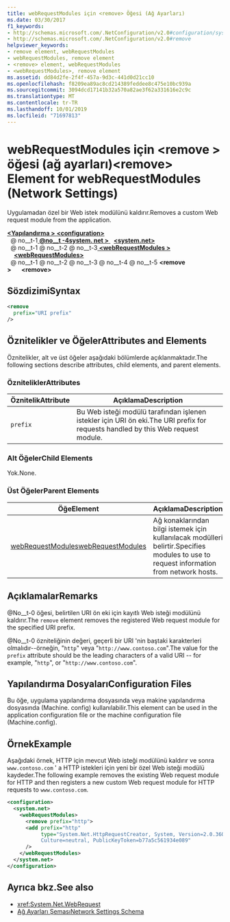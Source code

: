```yaml
---
title: webRequestModules için <remove> Öğesi (Ağ Ayarları)
ms.date: 03/30/2017
f1_keywords:
- http://schemas.microsoft.com/.NetConfiguration/v2.0#configuration/system.net/webRequestModules/remove
- http://schemas.microsoft.com/.NetConfiguration/v2.0#remove
helpviewer_keywords:
- remove element, webRequestModules
- webRequestModules, remove element
- <remove> element, webRequestModules
- <webRequestModules>, remove element
ms.assetid: dd84d2fe-2f4f-457a-9d3c-441d0d21cc10
ms.openlocfilehash: f8209ea89ac8cd214389feddee8c475e10bc939a
ms.sourcegitcommit: 3094dcd17141b32a570a82ae3f62a331616e2c9c
ms.translationtype: MT
ms.contentlocale: tr-TR
ms.lasthandoff: 10/01/2019
ms.locfileid: "71697813"
---
```

# <a name="remove-element-for-webrequestmodules-network-settings"></a><span data-ttu-id="bd1f5-102">webRequestModules için \<remove > öğesi (ağ ayarları)</span><span class="sxs-lookup"><span data-stu-id="bd1f5-102">\<remove> Element for webRequestModules (Network Settings)</span></span>
<span data-ttu-id="bd1f5-103">Uygulamadan özel bir Web istek modülünü kaldırır.</span><span class="sxs-lookup"><span data-stu-id="bd1f5-103">Removes a custom Web request module from the application.</span></span>  
  
[<span data-ttu-id="bd1f5-104"> **\<Yapılandırma >** </span><span class="sxs-lookup"><span data-stu-id="bd1f5-104">**\<configuration>**</span></span>](../configuration-element.md)  
<span data-ttu-id="bd1f5-105">&nbsp; @ no__t-1[ **@no__t -4system. net >** ](system-net-element-network-settings.md)</span><span class="sxs-lookup"><span data-stu-id="bd1f5-105">&nbsp;&nbsp;[**\<system.net>**](system-net-element-network-settings.md)</span></span>  
<span data-ttu-id="bd1f5-106">&nbsp; @ no__t-1 @ no__t-2 @ no__t-3[ **\<webRequestModules >** ](webrequestmodules-element-network-settings.md)</span><span class="sxs-lookup"><span data-stu-id="bd1f5-106">&nbsp;&nbsp;&nbsp;&nbsp;[**\<webRequestModules>**](webrequestmodules-element-network-settings.md)</span></span>  
<span data-ttu-id="bd1f5-107">&nbsp; @ no__t-1 @ no__t-2 @ no__t-3 @ no__t-4 @ no__t-5 **\<remove >**</span><span class="sxs-lookup"><span data-stu-id="bd1f5-107">&nbsp;&nbsp;&nbsp;&nbsp;&nbsp;&nbsp;**\<remove>**</span></span>  
  
## <a name="syntax"></a><span data-ttu-id="bd1f5-108">Sözdizimi</span><span class="sxs-lookup"><span data-stu-id="bd1f5-108">Syntax</span></span>  
  
```xml  
<remove   
  prefix="URI prefix"   
/>  
```  
  
## <a name="attributes-and-elements"></a><span data-ttu-id="bd1f5-109">Öznitelikler ve Öğeler</span><span class="sxs-lookup"><span data-stu-id="bd1f5-109">Attributes and Elements</span></span>  
 <span data-ttu-id="bd1f5-110">Öznitelikler, alt ve üst öğeler aşağıdaki bölümlerde açıklanmaktadır.</span><span class="sxs-lookup"><span data-stu-id="bd1f5-110">The following sections describe attributes, child elements, and parent elements.</span></span>  
  
### <a name="attributes"></a><span data-ttu-id="bd1f5-111">Öznitelikler</span><span class="sxs-lookup"><span data-stu-id="bd1f5-111">Attributes</span></span>  
  
|<span data-ttu-id="bd1f5-112">**Öznitelik**</span><span class="sxs-lookup"><span data-stu-id="bd1f5-112">**Attribute**</span></span>|<span data-ttu-id="bd1f5-113">**Açıklama**</span><span class="sxs-lookup"><span data-stu-id="bd1f5-113">**Description**</span></span>|  
|-------------------|---------------------|  
|`prefix`|<span data-ttu-id="bd1f5-114">Bu Web isteği modülü tarafından işlenen istekler için URI ön eki.</span><span class="sxs-lookup"><span data-stu-id="bd1f5-114">The URI prefix for requests handled by this Web request module.</span></span>|  
  
### <a name="child-elements"></a><span data-ttu-id="bd1f5-115">Alt Öğeler</span><span class="sxs-lookup"><span data-stu-id="bd1f5-115">Child Elements</span></span>  
 <span data-ttu-id="bd1f5-116">Yok.</span><span class="sxs-lookup"><span data-stu-id="bd1f5-116">None.</span></span>  
  
### <a name="parent-elements"></a><span data-ttu-id="bd1f5-117">Üst Öğeler</span><span class="sxs-lookup"><span data-stu-id="bd1f5-117">Parent Elements</span></span>  
  
|<span data-ttu-id="bd1f5-118">**Öğe**</span><span class="sxs-lookup"><span data-stu-id="bd1f5-118">**Element**</span></span>|<span data-ttu-id="bd1f5-119">**Açıklama**</span><span class="sxs-lookup"><span data-stu-id="bd1f5-119">**Description**</span></span>|  
|-----------------|---------------------|  
|[<span data-ttu-id="bd1f5-120">webRequestModules</span><span class="sxs-lookup"><span data-stu-id="bd1f5-120">webRequestModules</span></span>](webrequestmodules-element-network-settings.md)|<span data-ttu-id="bd1f5-121">Ağ konaklarından bilgi istemek için kullanılacak modülleri belirtir.</span><span class="sxs-lookup"><span data-stu-id="bd1f5-121">Specifies modules to use to request information from network hosts.</span></span>|  
  
## <a name="remarks"></a><span data-ttu-id="bd1f5-122">Açıklamalar</span><span class="sxs-lookup"><span data-stu-id="bd1f5-122">Remarks</span></span>  
 <span data-ttu-id="bd1f5-123">@No__t-0 öğesi, belirtilen URI ön eki için kayıtlı Web isteği modülünü kaldırır.</span><span class="sxs-lookup"><span data-stu-id="bd1f5-123">The `remove` element removes the registered Web request module for the specified URI prefix.</span></span>  
  
 <span data-ttu-id="bd1f5-124">@No__t-0 özniteliğinin değeri, geçerli bir URI 'nin baştaki karakterleri olmalıdır--örneğin, "`http`" veya "`http://www.contoso.com`".</span><span class="sxs-lookup"><span data-stu-id="bd1f5-124">The value for the `prefix` attribute should be the leading characters of a valid URI -- for example, "`http`", or "`http://www.contoso.com`".</span></span>  
  
## <a name="configuration-files"></a><span data-ttu-id="bd1f5-125">Yapılandırma Dosyaları</span><span class="sxs-lookup"><span data-stu-id="bd1f5-125">Configuration Files</span></span>  
 <span data-ttu-id="bd1f5-126">Bu öğe, uygulama yapılandırma dosyasında veya makine yapılandırma dosyasında (Machine. config) kullanılabilir.</span><span class="sxs-lookup"><span data-stu-id="bd1f5-126">This element can be used in the application configuration file or the machine configuration file (Machine.config).</span></span>  
  
## <a name="example"></a><span data-ttu-id="bd1f5-127">Örnek</span><span class="sxs-lookup"><span data-stu-id="bd1f5-127">Example</span></span>  

<span data-ttu-id="bd1f5-128">Aşağıdaki örnek, HTTP için mevcut Web isteği modülünü kaldırır ve sonra `www.contoso.com` ' a HTTP istekleri için yeni bir özel Web isteği modülü kaydeder.</span><span class="sxs-lookup"><span data-stu-id="bd1f5-128">The following example removes the existing Web request module for HTTP and then registers a new custom Web request module for HTTP requests to `www.contoso.com`.</span></span>
  
```xml  
<configuration>  
  <system.net>  
    <webRequestModules>  
      <remove prefix="http">  
      <add prefix="http"  
           type="System.Net.HttpRequestCreator, System, Version=2.0.3600.0,  
           Culture=neutral, PublicKeyToken=b77a5c561934e089"  
      />  
    </webRequestModules>  
  </system.net>  
</configuration>  
```  
  
## <a name="see-also"></a><span data-ttu-id="bd1f5-129">Ayrıca bkz.</span><span class="sxs-lookup"><span data-stu-id="bd1f5-129">See also</span></span>

- <xref:System.Net.WebRequest>
- [<span data-ttu-id="bd1f5-130">Ağ Ayarları Şeması</span><span class="sxs-lookup"><span data-stu-id="bd1f5-130">Network Settings Schema</span></span>](index.md)
